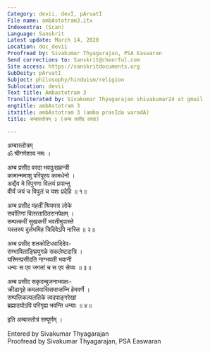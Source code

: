 ```yaml
---
Category: devii, devI, pArvatI
File name: ambAstotram3.itx
Indexextra: (Scan)
Language: Sanskrit
Latest update: March 14, 2020
Location: doc_devii
Proofread by: Sivakumar Thyagarajan, PSA Easwaran
Send corrections to: Sanskrit@cheerful.com
Site access: https://sanskritdocuments.org
SubDeity: pArvatI
Subject: philosophy/hinduism/religion
Sublocation: devii
Text title: Ambastotram 3
Transliterated by: Sivakumar Thyagarajan shivakumar24 at gmail
engtitle: ambAstotram 3
itxtitle: ambAstotram 3 (amba prasIda varadA)
title: अम्बास्तोत्रम् ३ (अम्ब प्रसीद वरदा)

---
```

  
 अम्बास्तोत्रम्   
ॐ श्रीगणेशाय नमः ।  
  
अम्ब प्रसीद वरदा भवदुःखहन्त्री  
     कामान्ममाशु परिपूरय कामधेनो ।  
अद्यैव मे रिपुगणा विलयं प्रयान्तु  
     वीर्यं जयं च विपुलं च यशः प्रदेहि ॥ १॥  
  
अम्ब प्रसीद महतीं श्रियमत्र लोके  
     सर्वातिगां वितरतादितरानपेक्षम् ।  
सम्पत्करीं सुखकरीं भवतीमुपास्ते  
     यस्तस्य दुर्लभमिह त्रिदिवेऽपि नास्ति ॥ २॥  
  
अम्ब प्रसीद शतकोटिधरादिदेव-  
     सम्भाविताङ्घ्रियुगळे सकलेष्टदात्रि ।  
यस्मिन्प्रसीदति नाग्भवती भवानी  
     धन्यः स एव जगतां च स एव सेव्यः ॥ ३॥  
  
अम्ब प्रसीद सकृदम्बुजनाभवक्षः-  
     क्रीडागृहे कमलवासिसमाप्तम्नि हेमवर्णे ।  
सम्पत्तिकल्पलतिके त्वदपाङ्गरेखां  
     ब्रह्मादयोऽपि परिगृह्य भवन्ति धन्याः ॥ ४॥  
  
इति अम्बास्तोत्रं सम्पूर्णम् ।  
  
Entered by Sivakumar Thyagarajan  
Proofread by Sivakumar Thyagarajan, PSA Easwaran  
  
